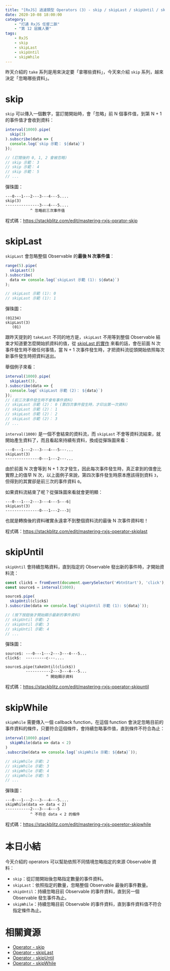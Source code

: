 ```yaml
---
title: "[RxJS] 過濾類型 Operators (3) - skip / skipLast / skipUntil / skipWhile"
date: 2020-10-08 18:00:00
category:
	- "打通 RxJS 任督二脈"
	- "第 12 屆鐵人賽"
tags:
	- RxJS
	- skip
	- skipLast
	- skipUntil
	- skipWhile
---
```


昨天介紹的 `take` 系列是用來決定要「拿哪些資料」，今天來介紹 `skip` 系列，越來決定「忽略哪些資料」。

<!--more -->

# skip

`skip` 可以傳入一個數字，當訂閱開始時，會「忽略」前 N 個事件值，到第 N + 1 的事件值才會收到資料：

```typescript
interval(1000).pipe(
  skip(3)
).subscribe(data => {
  console.log(`skip 示範： ${data}`)
});

// (訂閱後的 0, 1, 2 會被忽略)
// skip 示範： 3
// skip 示範： 4
// skip 示範： 5
// ...
```

彈珠圖：

```
---0---1---2---3---4---5....
skip(3)
---------------3---4---5....
           ^ 忽略前三次事件值
```

程式碼：https://stackblitz.com/edit/mastering-rxjs-oprator-skip

# skipLast

`skipLast` 會忽略整個 Observable 的**最後 N 次事件值**：

```typescript
range(5).pipe(
  skipLast(3)
).subscribe(
  data => console.log(`skipLast 示範 (1): ${data}`)
);

// skipLast 示範 (1): 0
// skipLast 示範 (1): 1
```

彈珠圖：

```
(01234)
skipLast(3)
   (01)
```

跟昨天提到的 `takeLast` 不同的地方是，`skipLast` 不用等到整個 Observable 結束才知道要怎麼開始抓資料的值，從 [skipLast 的實作](https://github.com/ReactiveX/rxjs/blob/6.x/src/internal/operators/skipLast.ts) 來看的話，會在前面 N 次事件發生時不做任何事情，當 N + 1 次事件發生時，才把資料流從頭開始依照每次新事件發生時把資料送出。

舉個例子來看：

```typescript
interval(1000).pipe(
  skipLast(3),
).subscribe(data => {
  console.log(`skipLast 示範 (2)： ${data}`)
});
// (前三次事件發生時不會有事件資料)
// skipLast 示範 (2)： 0 (第四次事件發生時，才印出第一次資料)
// skipLast 示範 (2)： 1
// skipLast 示範 (2)： 2
// skipLast 示範 (2)： 3
// ...
```

`interval(1000)` 是一個不會結束的資料流，而 `skipLast` 不會等資料流結束，就開始產生資料了，而且看起來持續有資料，換成從彈珠圖來看：

```
---0---1---2---3---4---5---...
skipLast(3)
---------------0---1---2---...
```

由於前面 N 次會等到 N + 1 次才發生，因此每次事件發生時，真正拿到的值會比實際上的值早 N 次，以上面例子來說，第四次事件發生時原本應該得到資料 `3`，但得到的其實卻是前三次的事件資料 `0`。

如果資料流結束了呢？從彈珠圖來看就會更明顯：

```
---0---1---2---3---4---5---6|
skipLast(3)
---------------0---1---2---3|
```

也就是轉換後的資料確實永遠拿不到整個資料流的最後 N 次事件資料啦！

程式碼：https://stackblitz.com/edit/mastering-rxjs-operator-skiplast

# skipUntil

`skipUntil` 會持續忽略資料，直到指定的 Observable 發出新的事件時，才開始資料流：

```typescript
const click$ = fromEvent(document.querySelector('#btnStart'), 'click');
const source$ = interval(1000);

source$.pipe(
  skipUntil(click$)
).subscribe(data => console.log(`skipUntil 示範 (1): ${data}`));

// (按下按鈕後才開始顯示最新的事件資料)
// skipUntil 示範: 2
// skipUntil 示範: 3
// skipUntil 示範: 4
// ...
```

彈珠圖：

```
source$: ---0---1---2---3---4---5...
click$:  ---------c---....

source$.pipe(takeUntil(click$))
         -----------2---3---4---5...
                  ^ 開始顯示資料
```

程式碼：https://stackblitz.com/edit/mastering-rxjs-operator-skipuntil

# skipWhile

`skipWhile` 需要傳入一個 callback function，在這個 function 會決定忽略目前的事件資料的條件，只要符合這個條件，會持續忽略事件值，直到條件不符合為止：

```typescript
interval(1000).pipe(
  skipWhile(data => data < 2)
)
.subscribe(data => console.log(`skipWhile 示範: ${data}`));

// skipWhile 示範: 2
// skipWhile 示範: 3
// skipWhile 示範: 4
// skipWhile 示範: 5
// ...
```

彈珠圖：

```
---0---1---2---3---4---5....
skipWhile(data => data < 2)
-----------2---3---4---5
           ^ 不符合 data < 2 的條件
```

程式碼：https://stackblitz.com/edit/mastering-rxjs-operetor-skipwhile

# 本日小結

今天介紹的 operators 可以幫助依照不同情境忽略指定的來源 Observable 資料：

- `skip`：從訂閱開始後忽略指定數量的事件資料。
- `skipLast`：依照指定的數量，忽略整個 Observable 最後的事件數量。
- `skipUntil`：持續忽略目前 Observable 的事件資料，直到另一個 Observable 發生事件為止。
- `skipWhile`：持續忽略目前 Observable 的事件資料，直到事件資料值不符合指定條件為止。

# 相關資源

- [Operator - skip](https://rxjs-dev.firebaseapp.com/api/operators/skip)
- [Operator - skipLast](https://rxjs-dev.firebaseapp.com/api/operators/skipLast)
- [Operator - skipUntil](https://rxjs-dev.firebaseapp.com/api/operators/skipUntil)
- [Operator - skipWhile](https://rxjs-dev.firebaseapp.com/api/operators/skipWhile)